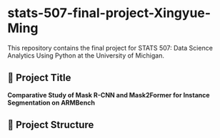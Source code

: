 # stats-507-final-project-Xingyue-Ming

This repository contains the final project for STATS 507: Data Science Analytics Using Python at the University of Michigan.

## 📌 Project Title
**Comparative Study of Mask R-CNN and Mask2Former for Instance Segmentation on ARMBench**

## 📁 Project Structure
